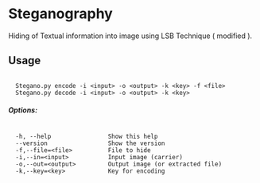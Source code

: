 # Steganography
Hiding of Textual information into image using LSB Technique ( modified ). 

## Usage
```

  Stegano.py encode -i <input> -o <output> -k <key> -f <file>    
  Stegano.py decode -i <input> -o <output> -k <key>
```

##### Options:
```

  -h, --help                Show this help  
  --version                 Show the version  
  -f,--file=<file>          File to hide  
  -i,--in=<input>           Input image (carrier)  
  -o,--out=<output>         Output image (or extracted file)  
  -k,--key=<key>            Key for encoding  
  ```
